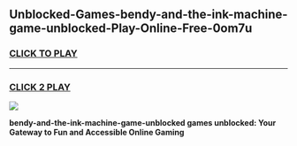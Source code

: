 
## Unblocked-Games-bendy-and-the-ink-machine-game-unblocked-Play-Online-Free-0om7u
<h3>
<a href="https://premium76.site?title=bendy-and-the-ink-machine-game-unblocked&ref=26A">CLICK TO PLAY</a></h3>
<hr>

<h3>
<a href="https://premium76.site?title=bendy-and-the-ink-machine-game-unblocked&ref=26A">CLICK 2 PLAY</a>
  
</h3>

<a href="https://premium76.site?title=bendy-and-the-ink-machine-game-unblocked&ref=26A"><img src="https://clearcache.store/games.png"></a>


**bendy-and-the-ink-machine-game-unblocked games unblocked: Your Gateway to Fun and Accessible Online Gaming**
